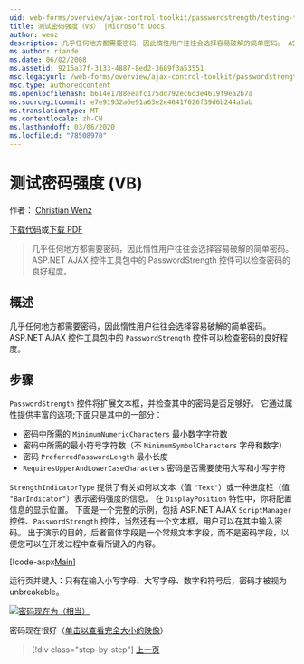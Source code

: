 ```yaml
---
uid: web-forms/overview/ajax-control-toolkit/passwordstrength/testing-the-strength-of-a-password-vb
title: 测试密码强度（VB） |Microsoft Docs
author: wenz
description: 几乎任何地方都需要密码，因此惰性用户往往会选择容易破解的简单密码。 ASP 中的 PasswordStrength 控件。N 。
ms.author: riande
ms.date: 06/02/2008
ms.assetid: 9215a37f-3133-4887-8ed2-3689f3a53551
msc.legacyurl: /web-forms/overview/ajax-control-toolkit/passwordstrength/testing-the-strength-of-a-password-vb
msc.type: authoredcontent
ms.openlocfilehash: b614e1788eeafc175dd792ec6d3e4619f9ea2b7a
ms.sourcegitcommit: e7e91932a6e91a63e2e46417626f39d6b244a3ab
ms.translationtype: MT
ms.contentlocale: zh-CN
ms.lasthandoff: 03/06/2020
ms.locfileid: "78508970"
---
```

# <a name="testing-the-strength-of-a-password-vb"></a>测试密码强度 (VB)

作者： [Christian Wenz](https://github.com/wenz)

[下载代码](https://download.microsoft.com/download/9/3/f/93f8daea-bebd-4821-833b-95205389c7d0/PasswordStrength0.vb.zip)或[下载 PDF](https://download.microsoft.com/download/2/d/c/2dc10e34-6983-41d4-9c08-f78f5387d32b/passwordstrength0VB.pdf)

> 几乎任何地方都需要密码，因此惰性用户往往会选择容易破解的简单密码。 ASP.NET AJAX 控件工具包中的 PasswordStrength 控件可以检查密码的良好程度。

## <a name="overview"></a>概述

几乎任何地方都需要密码，因此惰性用户往往会选择容易破解的简单密码。 ASP.NET AJAX 控件工具包中的 `PasswordStrength` 控件可以检查密码的良好程度。

## <a name="steps"></a>步骤

`PasswordStrength` 控件将扩展文本框，并检查其中的密码是否足够好。 它通过属性提供丰富的选项;下面只是其中的一部分：

- 密码中所需的 `MinimumNumericCharacters` 最小数字字符数
- 密码中所需的最小符号字符数（不 `MinimumSymbolCharacters` 字母和数字）
- 密码 `PreferredPasswordLength` 最小长度
- `RequiresUpperAndLowerCaseCharacters` 密码是否需要使用大写和小写字符

`StrengthIndicatorType` 提供了有关如何以文本（值 `"Text"`）或一种进度栏（值 `"BarIndicator"`）表示密码强度的信息。 在 `DisplayPosition` 特性中，你将配置信息的显示位置。 下面是一个完整的示例，包括 ASP.NET AJAX `ScriptManager` 控件、`PasswordStrength` 控件，当然还有一个文本框，用户可以在其中输入密码。 出于演示的目的，后者窗体字段是一个常规文本字段，而不是密码字段，以便您可以在开发过程中查看所键入的内容。

[!code-aspx[Main](testing-the-strength-of-a-password-vb/samples/sample1.aspx)]

运行页并键入：只有在输入小写字母、大写字母、数字和符号后，密码才被视为 unbreakable。

[![密码现在为（相当）](testing-the-strength-of-a-password-vb/_static/image2.png)](testing-the-strength-of-a-password-vb/_static/image1.png)

密码现在很好（[单击以查看完全大小的映像](testing-the-strength-of-a-password-vb/_static/image3.png)）

> [!div class="step-by-step"]
> [上一页](testing-the-strength-of-a-password-cs.md)
